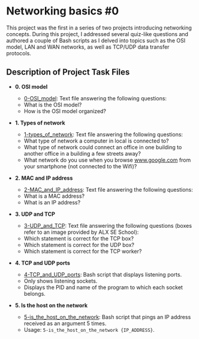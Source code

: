 # Networking basics #0
This project was the first in a series of two projects introducing networking concepts.
During this project, I addressed several quiz-like questions and authored a couple of
Bash scripts as I delved into topics such as the OSI model, LAN and WAN networks, as well as
TCP/UDP data transfer protocols.

## Description of Project Task Files

* **0. OSI model**
  * [0-OSI_model](./0-OSI_model): Text file answering the following questions:
  * What is the OSI model?
  * How is the OSI model organized?

* **1. Types of network**
  * [1-types_of_network](./1-types_of_network): Text file answering the following questions:
  * What type of network a computer in local is connected to?
  * What type of network could connect an office in one building to another
  office in a building a few streets away?
  * What network do you use when you browse www.google.com from your smartphone (not connected to the Wifi)?

* **2. MAC and IP address**
  * [2-MAC_and_IP_address](./2-MAC_and_IP_address): Text file answering the following questions:
  * What is a MAC address?
  * What is an IP address?

* **3. UDP and TCP**
  * [3-UDP_and_TCP](./3-UDP_and_TCP): Text file answering the following questions
  (boxes refer to an image provided by ALX SE School):
  * Which statement is correct for the TCP box?
  * Which statement is correct for the UDP box?
  * Which statement is correct for the TCP worker?

* **4. TCP and UDP ports**
  * [4-TCP_and_UDP_ports](./4-TCP_and_UDP_ports): Bash script that displays listening ports.
  * Only shows listening sockets.
  * Displays the PID and name of the program to which each socket belongs.

* **5. Is the host on the network**
  * [5-is_the_host_on_the_network](./5-is_the_host_on_the_network): Bash script that
  pings an IP address received as an argument 5 times.
  * Usage: `5-is_the_host_on_the_network {IP_ADDRESS}`.
